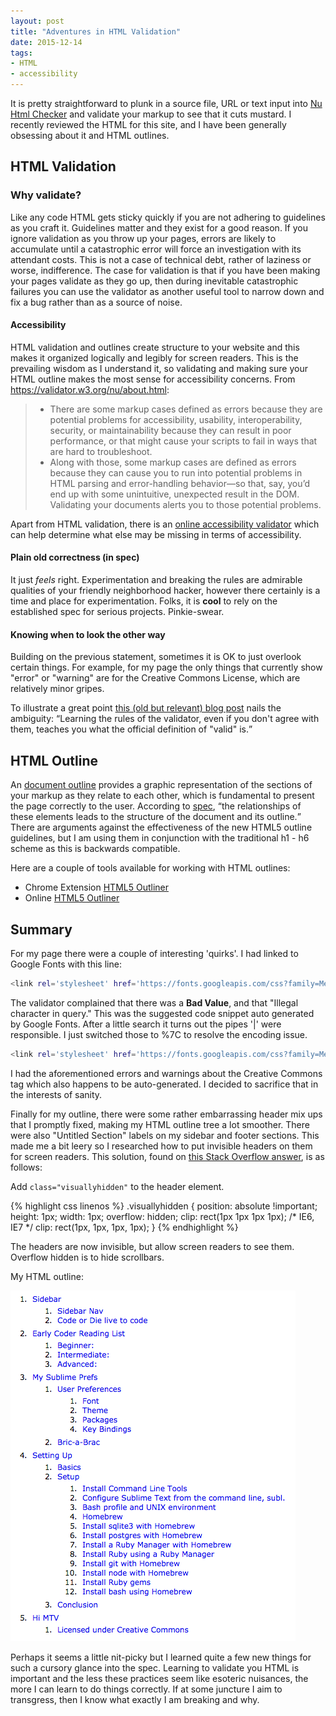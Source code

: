 ```yaml
---
layout: post
title: "Adventures in HTML Validation"
date: 2015-12-14
tags: 
- HTML
- accessibility
---
```

It is pretty straightforward to plunk in a source file, URL or text input into [Nu Html Checker](https://validator.w3.org/nu/ "HMTL validator") and validate your markup to see that it cuts mustard. I recently reviewed the HTML for this site, and I have been generally obsessing about it and HTML outlines. <!-- more -->

## HTML Validation

### Why validate? 
Like any code HTML gets sticky quickly if you are not adhering to guidelines as you craft it. Guidelines matter and they exist for a good reason. If you ignore validation as you throw up your pages, errors are likely to accumulate until a catastrophic error will force an investigation with its attendant costs. This is not a case of technical debt, rather of laziness or worse, indifference. The case for validation is that if you have been making your pages validate as they go up, then during inevitable catastrophic failures you can use the validator as another useful tool to narrow down and fix a bug rather than as a source of noise.  

#### Accessibility
HTML validation and outlines create structure to your website and this makes it organized logically and legibly for screen readers. This is the prevailing wisdom as I understand it, so validating and making sure your HTML outline makes the most sense for accessibility concerns. From https://validator.w3.org/nu/about.html: 

> * There are some markup cases defined as errors because they are potential problems for accessibility, usability, interoperability, security, or maintainability because they can result in poor performance, or that might cause your scripts to fail in ways that are hard to troubleshoot.
>* Along with those, some markup cases are defined as errors because they can cause you to run into potential problems in HTML parsing and error-handling behavior—so that, say, you’d end up with some unintuitive, unexpected result in the DOM.
>Validating your documents alerts you to those potential problems.  

Apart from HTML validation, there is an [online accessibility validator](http://achecker.ca/checker/index.php) which can help determine what else may be missing in terms of accessibility. 

#### Plain old correctness (in spec)
It just *feels* right. Experimentation and breaking the rules are admirable qualities of your friendly neighborhood hacker, however there certainly is a time and place for experimentation. Folks, it is **cool** to rely on the established spec for serious projects. Pinkie-swear.  

#### Knowing when to look the other way
Building on the previous statement, sometimes it is OK to just overlook certain things. For example, for my page the only things that currently show "error" or "warning" are for the Creative Commons License, which are relatively minor gripes. 

To illustrate a great point [this (old but relevant) blog post](http://blog.codinghorror.com/html-validation-does-it-matter/ "Blog Codding Horror") nails the ambiguity: <q>Learning the rules of the validator, even if you don't agree with them, teaches you what the official definition of "valid" is.</q>

## HTML Outline
An [document outline](http://html5doctor.com/outlines/ "HTML5 Doctor") provides a graphic representation of the sections of your markup as they relate to each other, which is fundamental to present the page correctly to the user. According to [spec](https://developer.mozilla.org/en-US/docs/Web/Guide/HTML/Sections_and_Outlines_of_an_HTML5_document "MDN spec"), <q>the relationships of these elements leads to the structure of the document and its outline.</q> There are arguments against the effectiveness of the new HTML5 outline guidelines, but I am using them in conjunction with the traditional h1 - h6 scheme as this is backwards compatible. 

Here are a couple of tools available for working with HTML outlines: 

* Chrome Extension [HTML5 Outliner](https://chrome.google.com/webstore/detail/html5-outliner/afoibpobokebhgfnknfndkgemglggomo "Chrome extenstion")
* Online [HTML5 Outliner](https://gsnedders.html5.org/outliner/ "online HTML outliner")

## Summary
For my page there were a couple of interesting 'quirks'. I had linked to Google Fonts with this line: 

```bash
<link rel='stylesheet' href='https://fonts.googleapis.com/css?family=Merriweather|Open+Sans|Inconsolata' type='text/css'>
```
The validator complained that there was a **Bad Value**, and that "Illegal character in query." This was the suggested code snippet auto generated by Google Fonts. After a little search it turns out the pipes '|' were responsible. I just switched those to %7C to resolve the encoding issue.

```bash
<link rel='stylesheet' href='https://fonts.googleapis.com/css?family=Merriweather%7COpen+Sans%7CInconsolata' type='text/css'>
```
I had the aforementioned errors and warnings about the Creative Commons tag which also happens to be auto-generated. I decided to sacrifice that in the interests of sanity. 

Finally for my outline, there were some rather embarrassing header mix ups that I promptly fixed, making my HTML outline tree a lot smoother. There were also  "Untitled Section" labels on my sidebar and footer sections. This made me a bit leery so I researched how to put invisible headers on them for screen readers. This solution, found on [this Stack Overflow answer](http://stackoverflow.com/a/31861526/4808755), is as follows: 

Add `class="visuallyhidden"` to the header element.

{% highlight css linenos %}
.visuallyhidden {
  position: absolute !important;
  height: 1px;
  width: 1px;
  overflow: hidden;
  clip: rect(1px 1px 1px 1px); 
  /* IE6, IE7 */
  clip: rect(1px, 1px, 1px, 1px);
}
{% endhighlight %}


The headers are now invisible, but allow screen readers to see them. Overflow hidden is to hide scrollbars.

My HTML outline: 

![Outline](/public/images/HTML_outline.png "my HTML outline")

Perhaps it seems a little nit-picky but I learned quite a few new things for such a cursory glance into the spec. Learning to validate you HTML is important and the less these practices seem like esoteric nuisances, the more I can learn to do things correctly. If at some juncture I aim to transgress, then I know what exactly I am breaking and why.   
